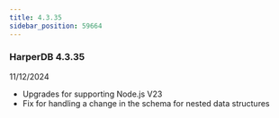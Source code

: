 ```yaml
---
title: 4.3.35
sidebar_position: 59664
---
```


### HarperDB 4.3.35

11/12/2024

- Upgrades for supporting Node.js V23
- Fix for handling a change in the schema for nested data structures
